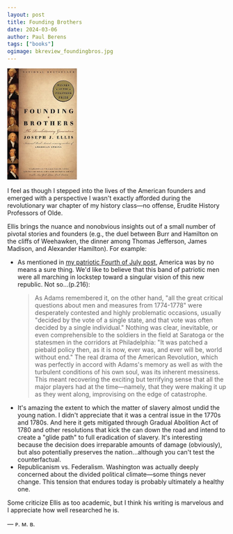 ```yaml
---
layout: post
title: Founding Brothers
date: 2024-03-06
author: Paul Berens
tags: ["books"]
ogimage: bkreview_foundingbros.jpg
---
```

<img src="/assets/og/bkreview_foundingbros.jpg" alt="Founding Brothers by Joseph Ellis" style="width: 160px; height: auto;" />

I feel as though I stepped into the lives of the American founders and emerged with a perspective I wasn't exactly afforded during the revolutionary war chapter of my history class—no offense, Erudite History Professors of Olde.

Ellis brings the nuance and nonobvious insights out of a small number of pivotal stories and founders (e.g., the duel between Burr and Hamilton on the cliffs of Weehawken, the dinner among Thomas Jefferson, James Madison, and Alexander Hamilton). For example:
- As mentioned in [my patriotic Fourth of July post](/heavn-rescued-land.html), America was by no means a sure thing. We'd like to believe that this band of patriotic men were all marching in lockstep toward a singular vision of this new republic. Not so...(p.216):
	> As Adams remembered it, on the other hand, "all the great critical questions about men and measures from 1774-1778" were desperately contested and highly problematic occasions, usually "decided by the vote of a single state, and that vote was often decided by a single individual." Nothing was clear, inevitable, or even comprehensible to the soldiers in the field at Saratoga or the statesmen in the corridors at Philadelphia: "It was patched a piebald policy then, as it is now, ever was, and ever will be, world without end." The real drama of the American Revolution, which was perfectly in accord with Adams's memory as well as with the turbulent conditions of his own soul, was its inherent messiness. This meant recovering the exciting but terrifying sense that all the major players had at the time—namely, that they were making it up as they went along, improvising on the edge of catastrophe.
- It's amazing the extent to which the matter of slavery almost undid the young nation. I didn't appreciate that it was a central issue in the 1770s and 1780s. And here it gets mitigated through Gradual Abolition Act of 1780 and other resolutions that kick the can down the road and intend to create a "glide path" to full eradication of slavery. It's interesting because the decision does irreparable amounts of damage (obviously), but also potentially preserves the nation...although you can't test the counterfactual.
- Republicanism vs. Federalism. Washington was actually deeply concerned about the divided political climate—some things never change. This tension that endures today is probably ultimately a healthy one.

Some criticize Ellis as too academic, but I think his writing is marvelous and I appreciate how well researched he is.

— ᴘ. ᴍ. ʙ.